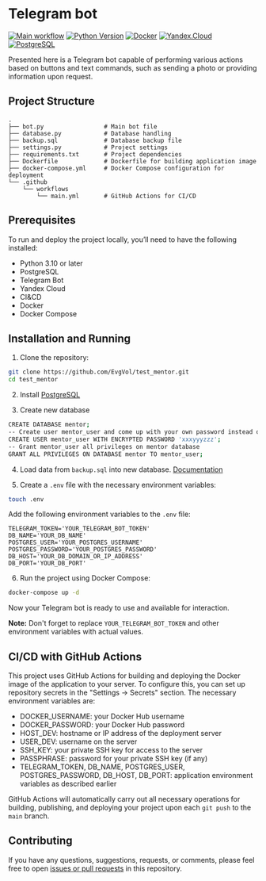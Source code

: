 # Telegram bot
[![Main workflow](https://github.com/EvgVol/test_mentor/actions/workflows/main.yml/badge.svg)](https://github.com/EvgVol/test_mentor/actions/workflows/main.yml)
[![Python Version](https://img.shields.io/badge/python-v3.11-blue)](https://www.python.org/downloads/release/python-3110/) [![Docker](https://img.shields.io/badge/-Docker-464646?style=flat-square&logo=docker)](https://www.docker.com/) [![Yandex.Cloud](https://img.shields.io/badge/-Yandex.Cloud-464646?style=flat-square&logo=Yandex.Cloud)](https://cloud.yandex.ru/) [![PostgreSQL](https://img.shields.io/badge/PostgreSQL-14.0-336791?logo=postgresql&logoColor=white)](https://www.postgresql.org/)


Presented here is a Telegram bot capable of performing various actions based on buttons and text commands, such as sending a photo or providing information upon request.

## Project Structure

```
.
├── bot.py                 # Main bot file
├── database.py            # Database handling
├── backup.sql             # Database backup file
├── settings.py            # Project settings
├── requirements.txt       # Project dependencies
├── Dockerfile             # Dockerfile for building application image
├── docker-compose.yml     # Docker Compose configuration for deployment
└── .github
    └── workflows
        └── main.yml       # GitHub Actions for CI/CD
```

## Prerequisites

To run and deploy the project locally, you’ll need to have the following installed:

* Python 3.10 or later
* PostgreSQL
* Telegram Bot
* Yandex Cloud
* CI&CD
* Docker
* Docker Compose

## Installation and Running

1. Clone the repository:

```bash
git clone https://github.com/EvgVol/test_mentor.git
cd test_mentor
```

2. Install [PostgreSQL](https://postgrespro.ru/docs/postgresql/14/)

3. Create new database
```bash
CREATE DATABASE mentor;
-- Create user mentor_user and come up with your own password instead of xyzzyyzzz
CREATE USER mentor_user WITH ENCRYPTED PASSWORD 'xxxyyyzzz'; 
-- Grant mentor_user all privileges on mentor database 
GRANT ALL PRIVILEGES ON DATABASE mentor TO mentor_user;   
```
4. Load data from `backup.sql` into new database. [Documentation](https://www.postgresql.org/docs/14/app-pgrestore.html)

5. Create a `.env` file with the necessary environment variables:

```bash
touch .env
```
Add the following environment variables to the `.env` file:

```
TELEGRAM_TOKEN='YOUR_TELEGRAM_BOT_TOKEN'
DB_NAME='YOUR_DB_NAME'
POSTGRES_USER='YOUR_POSTGRES_USERNAME'
POSTGRES_PASSWORD='YOUR_POSTGRES_PASSWORD'
DB_HOST='YOUR_DB_DOMAIN_OR_IP_ADDRESS'
DB_PORT='YOUR_DB_PORT'
```

6. Run the project using Docker Compose:

```bash
docker-compose up -d
```

Now your Telegram bot is ready to use and available for interaction.

**Note:** Don't forget to replace `YOUR_TELEGRAM_BOT_TOKEN` and other environment variables with actual values.

## CI/CD with GitHub Actions

This project uses GitHub Actions for building and deploying the Docker image of the application to your server. To configure this, you can set up repository secrets in the "Settings -> Secrets" section. The necessary environment variables are:

- DOCKER_USERNAME: your Docker Hub username
- DOCKER_PASSWORD: your Docker Hub password
- HOST_DEV: hostname or IP address of the deployment server
- USER_DEV: username on the server
- SSH_KEY: your private SSH key for access to the server
- PASSPHRASE: password for your private SSH key (if any)
- TELEGRAM_TOKEN, DB_NAME, POSTGRES_USER, POSTGRES_PASSWORD, DB_HOST, DB_PORT: application environment variables as described earlier

GitHub Actions will automatically carry out all necessary operations for building, publishing, and deploying your project upon each `git push` to the `main` branch.

## Contributing

If you have any questions, suggestions, requests, or comments, please feel free to open [issues or pull requests](https://github.com/EvgVol/test_mentor/issues) in this repository.
